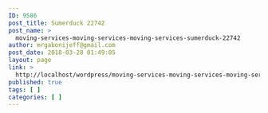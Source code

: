 ```yaml
---
ID: 9586
post_title: Sumerduck 22742
post_name: >
  moving-services-moving-services-moving-services-sumerduck-22742
author: mrgabonijeff@gmail.com
post_date: 2018-03-28 01:49:05
layout: page
link: >
  http://localhost/wordpress/moving-services-moving-services-moving-services-sumerduck-22742/
published: true
tags: [ ]
categories: [ ]
---
```

